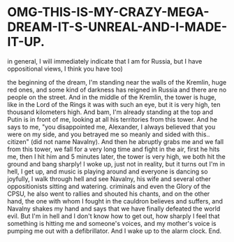 # OMG-THIS-IS-MY-CRAZY-MEGA-DREAM-IT-S-UNREAL-AND-I-MADE-IT-UP.
in general, I will immediately indicate that I am for Russia, but I have oppositional views, I think you have too)

the beginning of the dream, I'm standing near the walls of the Kremlin, huge red ones, and some kind of darkness has reigned in Russia and there are no people on the street. And in the middle of the Kremlin, the tower is huge, like in the Lord of the Rings it was with such an eye, but it is very high, ten thousand kilometers high. And bam, I'm already standing at the top and Putin is in front of me, looking at all his territories from this tower. And he says to me, "you disappointed me, Alexander, I always believed that you were on my side, and you betrayed me so meanly and sided with this.. citizen" (did not name Navalny). And then he abruptly grabs me and we fall from this tower, we fall for a very long time and fight in the air, first he hits me, then I hit him and 5 minutes later, the tower is very high, we both hit the ground and bang sharply! I woke up, just not in reality, but it turns out I'm in hell, I get up, and music is playing around and everyone is dancing so joyfully, I walk through hell and see Navalny, his wife and several other oppositionists sitting and watering. criminals and even the Glory of the CPSU, he also went to rallies and shouted his chants, and on the other hand, the one with whom I fought in the cauldron believes and suffers, and Navalny shakes my hand and says that we have finally defeated the world evil. But I'm in hell and I don't know how to get out, how sharply I feel that something is hitting me and someone's voices, and my mother's voice is pumping me out with a defibrillator. And I wake up to the alarm clock. End.
